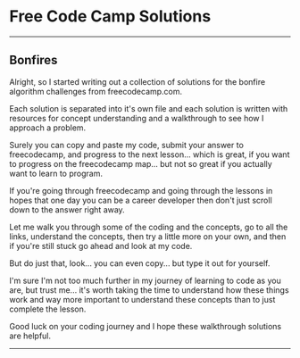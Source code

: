 # Free Code Camp Solutions
---
## Bonfires
Alright, so I started writing out a collection of solutions for the bonfire algorithm challenges from freecodecamp.com.

Each solution is separated into it's own file and each solution is written with resources for concept understanding and a walkthrough to see how I approach a problem.

Surely you can copy and paste my code, submit your answer to freecodecamp, and progress to the next lesson... which is great, if you want to progress on the freecodecamp map... but not so great if you actually want to learn to program.

If you're going through freecodecamp and going through the lessons in hopes that one day you can be a career developer then don't just scroll down to the answer right away.

Let me walk you through some of the coding and the concepts, go to all the links, understand the concepts, then try a little more on your own, and then if you're still stuck go ahead and look at my code.

But do just that, look... you can even copy... but type it out for yourself.

I'm sure I'm not too much further in my journey of learning to code as you are, but trust me... it's worth taking the time to understand how these things work and way more important to understand these concepts than to just complete the lesson.

Good luck on your coding journey and I hope these walkthrough solutions are helpful.

---

